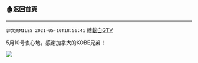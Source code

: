 ﻿###  [:house:返回首頁](https://github.com/ourhimalayas/txt)
---

`郭文贵MILES 2021-05-10T18:56:41` [轉載自GTV](https://gtv.org/web/#/UserInfo/5e596957357cc612d35a8044)

5月10号衷心地，感谢加拿大的KOBE兄弟！

[![](https://filegroup.gtv.org/cdn-cgi/image/width=600/https://filegroup.gtv.org/group7/web/20210510/18/56/0/a9cba8e4a03e17d62061194bcaf43eaf.jpg)](https://filegroup.gtv.org/group7/web/20210510/18/56/0/a2ef3383050486c7d3027909677b1332.mp4)